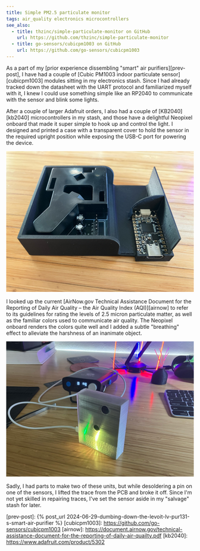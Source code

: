 ```yaml
---
title: Simple PM2.5 particulate monitor
tags: air_quality electronics microcontrollers
see_also:
  - title: thzinc/simple-particulate-monitor on GitHub
    url: https://github.com/thzinc/simple-particulate-monitor
  - title: go-sensors/cubicpm1003 on GitHub
    url: https://github.com/go-sensors/cubicpm1003
---
```


As a part of my [prior experience dissembling "smart" air purifiers][prev-post], I have had a couple of [Cubic PM1003 indoor particulate sensor][cubicpm1003] modules sitting in my electronics stash. Since I had already tracked down the datasheet with the UART protocol and familiarized myself with it, I knew I could use something simple like an RP2040 to communicate with the sensor and blink some lights.

After a couple of larger Adafruit orders, I also had a couple of [KB2040][kb2040] microcontrollers in my stash, and those have a delightful Neopixel onboard that made it super simple to hook up and control the light. I designed and printed a case with a transparent cover to hold the sensor in the required upright position while exposing the USB-C port for powering the device.

![Photo of 3D printed tray with particulate sensor and microcontroller laying in it. The tray is about 85x70cm and the components fit snugly into cavities in the tray.](/assets/simple-particulate-monitor-tray.jpg)

I looked up the current [AirNow.gov Technical Assistance Document for the Reporting of Daily Air Quality – the Air Quality Index (AQI)][airnow] to refer to its guidelines for rating the levels of 2.5 micron particulate matter, as well as the familiar colors used to communicate air quality. The Neopixel onboard renders the colors quite well and I added a subtle "breathing" effect to alleviate the harshness of an inanimate object.

![Photo of assembled and powered-on device. The translucent cover disperses the light over a larger area.](/assets/simple-particulate-monitor-final.jpg)

Sadly, I had parts to make two of these units, but while desoldering a pin on one of the sensors, I lifted the trace from the PCB and broke it off. Since I'm not yet skilled in repairing traces, I've set the sensor aside in my "salvage" stash for later.

[prev-post]: {% post_url 2024-06-29-dumbing-down-the-levoit-lv-pur131-s-smart-air-purifier %}
[cubicpm1003]: https://github.com/go-sensors/cubicpm1003
[airnow]: https://document.airnow.gov/technical-assistance-document-for-the-reporting-of-daily-air-quailty.pdf
[kb2040]: https://www.adafruit.com/product/5302
